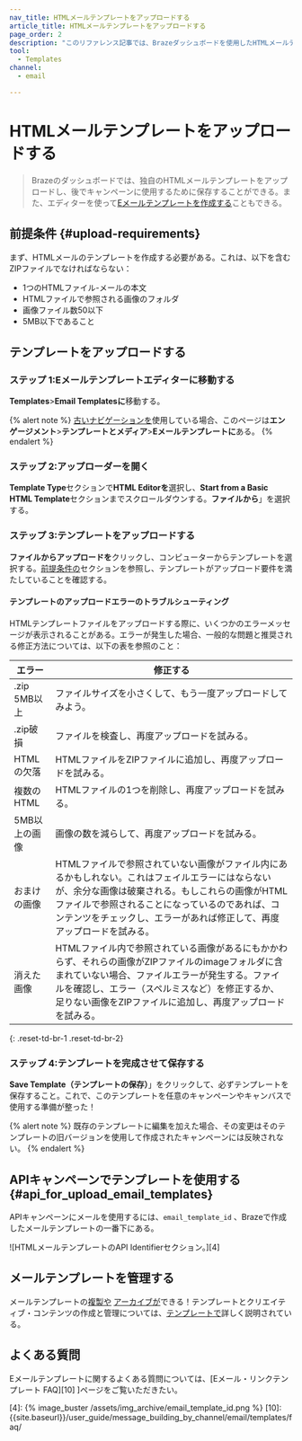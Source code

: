 ```yaml
---
nav_title: HTMLメールテンプレートをアップロードする
article_title: HTMLメールテンプレートをアップロードする
page_order: 2
description: "このリファレンス記事では、Brazeダッシュボードを使用したHTMLメールテンプレートの作成、管理、トラブルシューティングの方法について説明する。"
tool:
  - Templates
channel:
  - email

---
```


# HTMLメールテンプレートをアップロードする

> Brazeのダッシュボードでは、独自のHTMLメールテンプレートをアップロードし、後でキャンペーンに使用するために保存することができる。また、エディターを使って[Eメールテンプレートを作成する]({{site.baseurl}}/user_guide/message_building_by_channel/email/creating_an_email_template/)こともできる。

## 前提条件 {#upload-requirements}

まず、HTMLメールのテンプレートを作成する必要がある。これは、以下を含むZIPファイルでなければならない：

* 1つのHTMLファイル-メールの本文
* HTMLファイルで参照される画像のフォルダ
* 画像ファイル数50以下
* 5MB以下であること

## テンプレートをアップロードする

### ステップ 1:Eメールテンプレートエディターに移動する

**Templates**>**Email Templatesに**移動する。

{% alert note %}
[古いナビゲーションを]({{site.baseurl}}/navigation)使用している場合、このページは**エンゲージメント**>**テンプレートとメディア**>**Eメールテンプレートに**ある。
{% endalert %}

### ステップ 2:アップローダーを開く

**Template Type**セクションで**HTML Editorを**選択し、**Start from a Basic HTML Template**セクションまでスクロールダウンする。**ファイルから**」を選択する。

### ステップ 3:テンプレートをアップロードする

**ファイルからアップロードを**クリックし、コンピューターからテンプレートを選択する。[前提条件の](#upload-requirements)セクションを参照し、テンプレートがアップロード要件を満たしていることを確認する。

#### テンプレートのアップロードエラーのトラブルシューティング

HTMLテンプレートファイルをアップロードする際に、いくつかのエラーメッセージが表示されることがある。エラーが発生した場合、一般的な問題と推奨される修正方法については、以下の表を参照のこと：

| エラー | 修正する |
|------|---|
|.zip 5MB以上| ファイルサイズを小さくして、もう一度アップロードしてみよう。|
|.zip破損| ファイルを検査し、再度アップロードを試みる。 |
|HTMLの欠落| HTMLファイルをZIPファイルに追加し、再度アップロードを試みる。|
|複数のHTML| HTMLファイルの1つを削除し、再度アップロードを試みる。|
|5MB以上の画像| 画像の数を減らして、再度アップロードを試みる。 |
|おまけの画像| HTMLファイルで参照されていない画像がファイル内にあるかもしれない。これはフェイルエラーにはならないが、余分な画像は破棄される。もしこれらの画像がHTMLファイルで参照されることになっているのであれば、コンテンツをチェックし、エラーがあれば修正して、再度アップロードを試みる。|
|消えた画像| HTMLファイル内で参照されている画像があるにもかかわらず、それらの画像がZIPファイルのimageフォルダに含まれていない場合、ファイルエラーが発生する。ファイルを確認し、エラー（スペルミスなど）を修正するか、足りない画像をZIPファイルに追加し、再度アップロードを試みる。|
{: .reset-td-br-1 .reset-td-br-2}

### ステップ 4:テンプレートを完成させて保存する

**Save Template（テンプレートの保存）**」をクリックして、必ずテンプレートを保存すること。これで、このテンプレートを任意のキャンペーンやキャンバスで使用する準備が整った！

{% alert note %}
既存のテンプレートに編集を加えた場合、その変更はそのテンプレートの旧バージョンを使用して作成されたキャンペーンには反映されない。
{% endalert %}

## APIキャンペーンでテンプレートを使用する {#api_for_upload_email_templates}

APIキャンペーンにメールを使用するには、`email_template_id` 、Brazeで作成したメールテンプレートの一番下にある。

![HTMLメールテンプレートのAPI Identifierセクション。][4]

## メールテンプレートを管理する

メールテンプレートの[複製や]({{site.baseurl}}/user_guide/engagement_tools/templates_and_media/duplicate/) [アーカイブが]({{site.baseurl}}/user_guide/engagement_tools/templates_and_media/archive/)できる！テンプレートとクリエイティブ・コンテンツの作成と管理については、[テンプレートで]({{site.baseurl}}/user_guide/engagement_tools/templates_and_media/)詳しく説明されている。

## よくある質問

Eメールテンプレートに関するよくある質問については、\[Eメール・リンクテンプレート FAQ][10] ]ページをご覧いただきたい。


[4]: {% image_buster /assets/img_archive/email_template_id.png %}
[10]: {{site.baseurl}}/user_guide/message_building_by_channel/email/templates/faq/